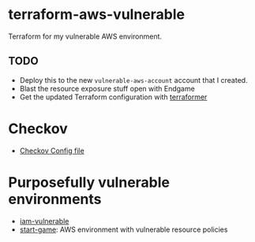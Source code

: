 # terraform-aws-vulnerable

Terraform for my vulnerable AWS environment.

## TODO

* Deploy this to the new `vulnerable-aws-account` account that I created. 
* Blast the resource exposure stuff open with Endgame
* Get the updated Terraform configuration with [terraformer](https://github.com/GoogleCloudPlatform/terraformer)

# Checkov

* [Checkov Config file](https://github.com/bridgecrewio/checkov#configuration-using-a-config-file) 

# Purposefully vulnerable environments

* [iam-vulnerable](https://github.com/BishopFox/iam-vulnerable)
* [start-game](https://github.com/kmcquade/start-game): AWS environment with vulnerable resource policies